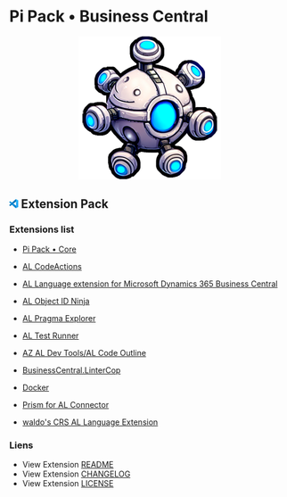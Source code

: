# Pi Pack • Business Central

<div align="center"><picture><img src="/extension/icon.png" title="Pi Pack • Business Central" alt="Pi Pack • Business Central"></picture></div>

## <picture><img alt="VS Code icon" src="assets/vscode.png"></picture> Extension Pack

### Extensions list

- [Pi Pack • Core](https://marketplace.visualstudio.com/items?itemName=pibcht.pack-core)

- [AL CodeActions](https://marketplace.visualstudio.com/items?itemName=davidfeldhoff.al-codeactions)
- [AL Language extension for Microsoft Dynamics 365 Business Central](https://marketplace.visualstudio.com/items?itemName=ms-dynamics-smb.al)
- [AL Object ID Ninja](https://marketplace.visualstudio.com/items?itemName=vjeko.vjeko-al-objid)
- [AL Pragma Explorer](https://marketplace.visualstudio.com/items?itemName=vjeko.al-pragma-explorer)
- [AL Test Runner](https://marketplace.visualstudio.com/items?itemName=jamespearson.al-test-runner)
- [AZ AL Dev Tools/AL Code Outline](https://marketplace.visualstudio.com/items?itemName=andrzejzwierzchowski.al-code-outline)
- [BusinessCentral.LinterCop](https://marketplace.visualstudio.com/items?itemName=stefanmaron.businesscentral-lintercop)
- [Docker](https://marketplace.visualstudio.com/items?itemName=ms-azuretools.vscode-docker)
- [Prism for AL Connector](https://marketplace.visualstudio.com/items?itemName=statical.prism-al)
- [waldo's CRS AL Language Extension](https://marketplace.visualstudio.com/items?itemName=waldo.crs-al-language-extension)

### Liens

- View Extension [README](/extension/README.md)
- View Extension [CHANGELOG](/extension/CHANGELOG.md)
- View Extension [LICENSE](/extension/LICENSE.md)
